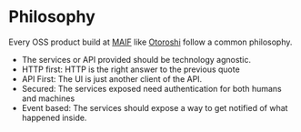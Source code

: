 # Philosophy

Every OSS product build at <a href="https://www.maif.fr/" target="_blank">MAIF</a> like <a href="https://maif.github.io/otoroshi/" target="_blank">Otoroshi</a> follow a common philosophy. 

* The services or API provided should be technology agnostic.
* HTTP first: HTTP is the right answer to the previous quote   
* API First: The UI is just another client of the API. 
* Secured: The services exposed need authentication for both humans and machines  
* Event based: The services should expose a way to get notified of what happened inside. 


